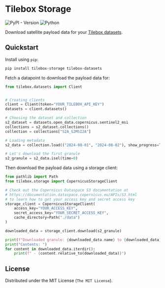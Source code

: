 # Tilebox Storage

![PyPI - Version](https://img.shields.io/pypi/v/tilebox-storage.svg?style=flat-square&label=version&color=f43f5e)
![Python](https://img.shields.io/pypi/pyversions/tilebox-storage.svg?style=flat-square&logo=python&color=f43f5e&logoColor=f43f5e)

Download satellite payload data for your [Tilebox datasets](https://pypi.org/project/tilebox-datasets/).

## Quickstart

Install using `pip`:

```bash
pip install tilebox-storage tilebox-datasets
```

Fetch a datapoint to download the payload data for:

```python
from tilebox.datasets import Client


# Creating clients
client = Client(token="YOUR_TILEBOX_API_KEY")
datasets = client.datasets()

# Choosing the dataset and collection
s2_dataset = datasets.open_data.copernicus.sentinel2_msi
collections = s2_dataset.collections()
collection = collections["S2A_S2MSI2A"]

# Loading metadata
s2_data = collection.load(("2024-08-01", "2024-08-02"), show_progress=True)

# Let's download the first granule
s2_granule = s2_data.isel(time=0)
```

Then download the payload data using a storage client:

```python
from pathlib import Path
from tilebox.storage import CopernicusStorageClient

# Check out the Copernicus Dataspace S3 documentation at
# https://documentation.dataspace.copernicus.eu/APIs/S3.html
# to learn how to get your access key and secret access key
storage_client = CopernicusStorageClient(
    access_key="YOUR_ACCESS_KEY",
    secret_access_key="YOUR_SECRET_ACCESS_KEY",
    cache_directory=Path("./data")
)

downloaded_data = storage_client.download(s2_granule)

print(f"Downloaded granule: {downloaded_data.name} to {downloaded_data}")
print("Contents: ")
for content in downloaded_data.iterdir():
    print(f" - {content.relative_to(downloaded_data)}")
```

## License

Distributed under the MIT License (`The MIT License`).
